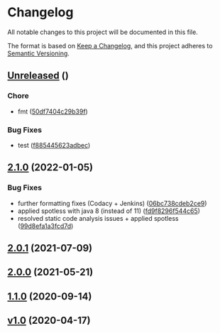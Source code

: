 # Changelog
All notable changes to this project will be documented in this file.

The format is based on [Keep a Changelog](https://keepachangelog.com/en/1.0.0/),
and this project adheres to [Semantic Versioning](https://semver.org/spec/v2.0.0.html).



## [Unreleased](https://gitlab.com/html-validate/html-validate/compare/Unreleased) ()


### Chore

 -  fmt ([50df7404c29b39f](https://github.com/ie3-institute/PSDM_jenkinsDev/commit/50df7404c29b39f))



### Bug Fixes

 -  test ([f885445623adbec](https://github.com/ie3-institute/PSDM_jenkinsDev/commit/f885445623adbec))



## [2.1.0](https://gitlab.com/html-validate/html-validate/compare/2.1.0) (2022-01-05)





### Bug Fixes

 -  further formatting fixes (Codacy + Jenkins) ([06bc738cdeb2ce9](https://github.com/ie3-institute/PSDM_jenkinsDev/commit/06bc738cdeb2ce9))
 -  applied spotless with java 8 (instead of 11) ([fd9f8296f544c65](https://github.com/ie3-institute/PSDM_jenkinsDev/commit/fd9f8296f544c65))
 -  resolved static code analysis issues + applied spotless ([99d8efa1a3fcd7d](https://github.com/ie3-institute/PSDM_jenkinsDev/commit/99d8efa1a3fcd7d))



## [2.0.1](https://gitlab.com/html-validate/html-validate/compare/2.0.1) (2021-07-09)








## [2.0.0](https://gitlab.com/html-validate/html-validate/compare/2.0.0) (2021-05-21)








## [1.1.0](https://gitlab.com/html-validate/html-validate/compare/1.1.0) (2020-09-14)








## [v1.0](https://gitlab.com/html-validate/html-validate/compare/v1.0) (2020-04-17)










